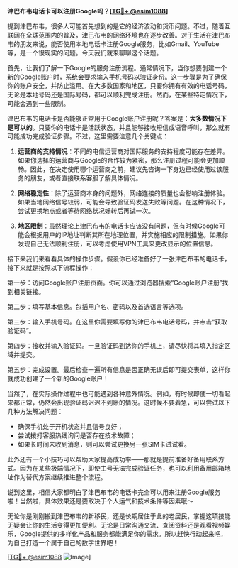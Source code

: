 **津巴布韦电话卡可以注册Google吗？[[TG💪+ @esim1088](https://t.me/s/esim1088)]**

提到津巴布韦，很多人可能首先想到的是它的经济波动和货币问题。不过，随着互联网在全球范围内的普及，津巴布韦的网络环境也在逐步改善。对于生活在津巴布韦的朋友来说，能否使用本地电话卡注册Google服务，比如Gmail、YouTube等，是一个很现实的问题。今天我们就来聊聊这个话题。

首先，让我们了解一下Google的服务注册流程。通常情况下，当你想要创建一个新的Google账户时，系统会要求输入手机号码以验证身份。这一步骤是为了确保你的账户安全，并防止滥用。在大多数国家和地区，只要你拥有有效的电话号码，无论是本地号码还是国际号码，都可以顺利完成注册。然而，在某些特定情况下，可能会遇到一些限制。

津巴布韦的电话卡是否能够正常用于Google账户注册呢？答案是：**大多数情况下是可以的**。只要你的电话卡是活跃状态，并且能够接收短信或语音呼叫，那么就有可能成功完成验证步骤。不过，这里需要注意几个关键点：

1. **运营商的支持情况**：不同的电信运营商对国际服务的支持程度可能存在差异。如果你选择的运营商与Google的合作较为紧密，那么注册过程可能会更加顺畅。因此，在决定使用哪个运营商之前，建议先咨询一下身边已经使用过该服务的朋友，或者直接联系客服了解具体情况。

2. **网络稳定性**：除了运营商本身的问题外，网络连接的质量也会影响注册体验。如果当地网络信号较弱，可能会导致验证码发送失败等问题。在这种情况下，尝试更换地点或者等待网络状况好转后再试一次。

3. **地区限制**：虽然理论上津巴布韦的电话卡应该没有问题，但有时候Google可能会根据用户的IP地址判断其所在地理位置，并实施相应的限制措施。如果你发现自己无法顺利注册，可以考虑使用VPN工具来更改显示的位置信息。

接下来我们来看看具体的操作步骤。假设你已经准备好了一张津巴布韦的电话卡，接下来就是按照以下流程操作：

第一步：访问Google账户注册页面。你可以通过浏览器搜索“Google账户注册”找到相关链接。

第二步：填写基本信息。包括用户名、密码以及首选语言等选项。

第三步：输入手机号码。在这里你需要填写你的津巴布韦电话号码，并点击“获取验证码”。

第四步：接收并输入验证码。一旦验证码到达你的手机上，请尽快将其填入指定区域并提交。

第五步：完成设置。最后检查一遍所有信息是否正确无误后即可提交表单，这样你就成功创建了一个新的Google账户！

当然了，在实际操作过程中也可能遇到各种意外情况。例如，有时候即使一切看起来都正常，仍然会出现验证码迟迟不到账的情况。这时候不要着急，可以尝试以下几种方法解决问题：

- 确保手机处于开机状态并且信号良好；
- 尝试拨打客服热线询问是否存在技术故障；
- 如果长时间未收到消息，则可以尝试更换另一张SIM卡试试看。

此外还有一个小技巧可以帮助大家提高成功率——那就是提前准备好备用联系方式。因为在某些极端情况下，即使主号无法完成验证任务，也可以利用备用邮箱地址作为替代方案继续推进整个流程。

说到这里，相信大家都明白了津巴布韦的电话卡完全可以用来注册Google服务啦！当然啦，具体效果还是要取决于个人运气和技术条件等因素哦～

无论你是刚刚搬到津巴布韦的新移民，还是长期居住于此的老居民，掌握这项技能无疑会让你的生活变得更加便利。无论是日常沟通交流、查阅资料还是观看视频娱乐，Google提供的多样化产品和服务都能满足你的需求。所以赶快行动起来吧，为自己打造一个属于自己的数字世界吧！

[[TG💪+ @esim1088](https://t.me/s/esim1088) ![Image](https://i.postimg.cc/4NQfJmqS/Snipaste-2025-05-13-00-14-12.png)]